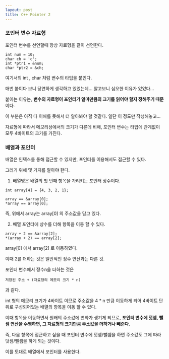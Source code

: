 ```yaml
---
layout: post
title: C++ Pointer 2
---
```


### 포인터 변수 자료형

포인터 변수를 선언할때 항상 자료형을 같이 선언한다. 

```
int num = 10;
char ch = 'c';
int *ptr1 = &num;
char *ptr2 = &ch;
```

여기서의 int , char 처럼 변수의 타입을 붙인다. 

매번 붙이다 보니 당연하게 생각하고 있었는데... 알고보니 심오한 이유가 있었다...

붙이는 이유는, **변수의 자료형이 포인터가 얼마만큼의 크기를 읽어야 할지 정해주기 때문** 이다. 

이 부분은 아직 다 이해를 못해서 더 알아봐야 할 것같다. 일단 이 정도만 작성해놓고...

자료형에 따라서 메모리상에서의 크기가 다른데 비해, 포인터 변수는 타입에 관계없이 모두 4바이트의 크기를 가진다.



### 배열과 포인터

배열은 인덱스를 통해 접근할 수 있지만, 포인터를 이용해서도 접근할 수 있다.

그러기 위해 몇 가지를 알아야 한다.



1. 배열명은 배열의 첫 번째 항목을 가리키는 포인터 상수이다. 

```
int array[4] = {4, 3, 2, 1};

array == &array[0];
*array == array[0];
```

즉, 위에서 array는 array[0] 의 주소값을 담고 있다.



2. 배열 포인터에 상수를 더해 항목을 이동 할 수 있다.

```
array + 2 == &array[2];
*(array + 2) == array[2];
```

array[0] 에서 array[2] 로 이동하였다.

이때 2를 더하는 것은 일반적인 정수 연산과는 다른 것.

포인터 변수에서 정수n을 더하는 것은

```
저장된 주소 + (자료형의 메모리 크기 * n)
```

과 같다.

int 형의 메모리 크기가 4바이트 이므로 주소값을 4 * n 만큼 이동하게 되어 4바이트 단위로 구성되어있는 배열의 항목을 이동 할 수 있다.

이때 항목을 이동하면서 원래의 주소값에 변화가 생기게 되므로, **포인터 변수에 덧셈, 뺄셈 연산을 수행하면, 그 자료형의 크기만큼 주소값을 더하거나 빼준다.**

즉, 다음 항목에 접근하고 싶을 때 포인터 변수에 덧셈/뺄셈을 하면 주소값도 그에 따라 덧셈/뺄셈을 하게 되는 것이다.





이를 토대로 배열에서 포인터를 사용한다.

